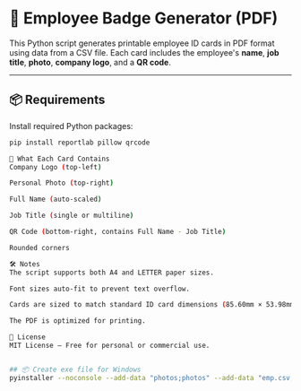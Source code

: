 # 🪪 Employee Badge Generator (PDF)

This Python script generates printable employee ID cards in PDF format using data from a CSV file. Each card includes the employee's **name**, **job title**, **photo**, **company logo**, and a **QR code**.

---

## 📦 Requirements

Install required Python packages:

```bash
pip install reportlab pillow qrcode

📄 What Each Card Contains
Company Logo (top-left)

Personal Photo (top-right)

Full Name (auto-scaled)

Job Title (single or multiline)

QR Code (bottom-right, contains Full Name - Job Title)

Rounded corners

🛠 Notes
The script supports both A4 and LETTER paper sizes.

Font sizes auto-fit to prevent text overflow.

Cards are sized to match standard ID card dimensions (85.60mm × 53.98mm).

The PDF is optimized for printing.

📄 License
MIT License — Free for personal or commercial use.


## 📦 Create exe file for Windows
pyinstaller --noconsole --add-data "photos;photos" --add-data "emp.csv;emp.csv" --add-data "logo-usko.png;logo-usko.png" --icon=icon.ico main.py
